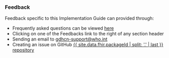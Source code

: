 
### Feedback
  
<p>
    Feedback specific to this Implementation Guide can provided through:
  </p>

  
<ul>
    <li>Frequently asked questions can be viewed <a href="faq.html">here</a></li>
    <li>Clicking on one of the Feedbacks link to the right of any section header</li>
    <li>Sending an email to <a href="mailto:gdhcn-support@who.int?subject = IG Feedback">gdhcn-support@who.int</a></li>
    <li>Creating an issue on GitHub <a href="{{ site.data.fhir.packageId | split: '.' | last | prepend: 'https://github.com/WorldHealthOrganization/' }}">{{ site.data.fhir.packageId | split: '.' | last }} repository</a></li>
  </ul>
